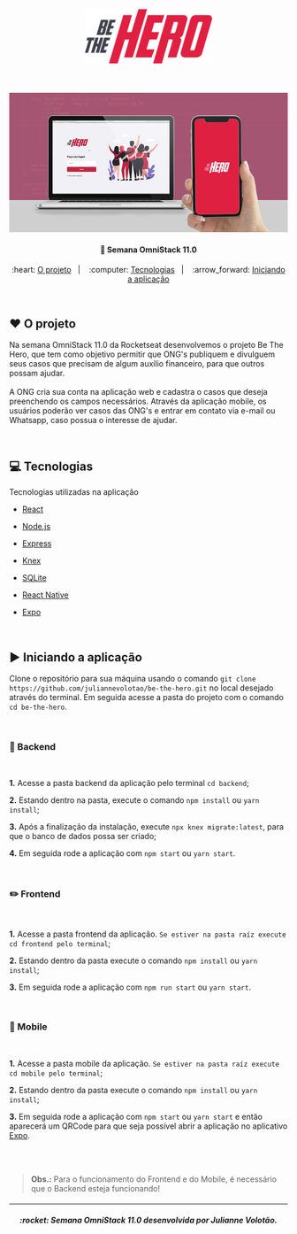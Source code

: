 <h2 align="center">
    <img alt="Be The Hero" src=".github/logo.svg" width="230px" />
</h2>

<br>

<p>
    <img alt="Aplicação Be The Hero mobile e desktop" src=".github/banner.jpg" >
</p>
<h4 align="center">
  🚀 Semana OmniStack 11.0
</h4>

<p align="center">
  
</p>

<p align="center">
  :heart: <a href="#heart-o-projeto">O projeto</a>&nbsp;&nbsp;&nbsp;|&nbsp;&nbsp;&nbsp;
  :computer: <a href="#computer-tecnologias">Tecnologias</a>&nbsp;&nbsp;&nbsp;|&nbsp;&nbsp;&nbsp;
  :arrow_forward: <a href="#arrow_forward-iniciando-a-aplicação"> Iniciando a aplicação </a>
    
</p>

<br>


## :heart: O projeto

Na semana OmniStack 11.0 da Rocketseat desenvolvemos o projeto Be The Hero, que tem como objetivo permitir que ONG's publiquem e divulguem seus casos que precisam de algum auxílio financeiro, para que outros possam ajudar. 
<br> <br>
A ONG cria sua conta na aplicação web e cadastra o casos que deseja preenchendo os campos necessários. 
Através da aplicação mobile, os usuários poderão ver casos das ONG's e entrar em contato via e-mail ou Whatsapp, caso possua o interesse de ajudar.

<br>

## :computer: Tecnologias

Tecnologias utilizadas na aplicação
- [React](https://reactjs.org)
- [Node.js](https://nodejs.org/en/)
- [Express](https://expressjs.com/pt-br/)
- [Knex](http://knexjs.org/)
- [SQLite](https://www.sqlite.org/index.html)

- [React Native](https://facebook.github.io/react-native/)
- [Expo](https://expo.io/)

<br>

## :arrow_forward: Iniciando a aplicação

Clone o repositório para sua máquina usando o comando `git clone https://github.com/juliannevolotao/be-the-hero.git` no local desejado através do terminal. Em seguida acesse a pasta do projeto com o comando `cd be-the-hero`.

<br> 

### :game_die: Backend 

<br>

**1.** Acesse a pasta backend da aplicação pelo terminal `cd backend`;

**2.** Estando dentro na pasta, execute o comando `npm install` ou `yarn install`;

**3.** Após a finalização da instalação, execute `npx knex migrate:latest`, para que o banco de dados possa ser criado;

**4.** Em seguida rode a aplicação com `npm start` ou `yarn start`.

<br> 

### :pencil2: Frontend

<br> 

**1.** Acesse a pasta frontend da aplicação. `Se estiver na pasta raíz execute cd frontend pelo terminal`;

**2.** Estando dentro da pasta execute o comando `npm install` ou `yarn install`;

**3.** Em seguida rode a aplicação com `npm run start` ou `yarn start`.

<br> 

### :iphone: Mobile 

<br>

**1.** Acesse a pasta mobile da aplicação. `Se estiver na pasta raíz execute cd mobile pelo terminal`;

**2.** Estando dentro da pasta execute o comando `npm install` ou `yarn install`;

**3.** Em seguida rode a aplicação com `npm start` ou `yarn start` e então aparecerá um QRCode para que seja possível abrir a aplicação no aplicativo [Expo](https://expo.io/).

<br>
<br>


> **Obs.:** Para o funcionamento do Frontend e do Mobile, é necessário que o Backend esteja funcionando!


<h4>

___


<h5 align="center">
  :rocket: Semana OmniStack 11.0 desenvolvida por Julianne Volotão.
</h5>


